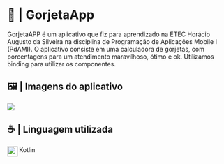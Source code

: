# 💸 | GorjetaApp

GorjetaAPP é um aplicativo que fiz para aprendizado na ETEC Horácio Augusto da Silveira na disciplina de Programação de Aplicações Mobile I (PdAMI).
O aplicativo consiste em uma calculadora de gorjetas, com porcentagens para um atendimento maravilhoso, ótimo e ok.
Utilizamos binding para utilizar os componentes.

## 🖼️ | Imagens do aplicativo

<img src="./imagensreadme/"> 

## ☕ | Linguagem utilizada
<div>
<img src="https://skillicons.dev/icons?i=kotlin" width=24 height=24 align="left">
Kotlin
</div>
